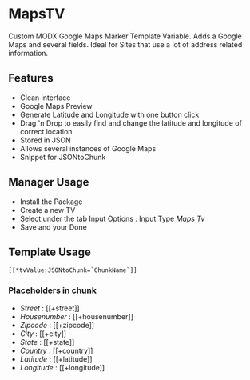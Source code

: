 # MapsTV
Custom MODX Google Maps Marker Template Variable.
Adds a Google Maps and several fields. Ideal for Sites that use a lot of address related information.

## Features
- Clean interface
- Google Maps Preview
- Generate Latitude and Longitude with one button click
- Drag 'n Drop to easily find and change the latitude and longitude of correct location
- Stored in JSON
- Allows several instances of Google Maps
- Snippet for JSONtoChunk


## Manager Usage
- Install the Package
- Create a new TV
- Select under the tab Input Options : Input Type *Maps Tv*
- Save and your Done

## Template Usage
    [[*tvValue:JSONtoChunk=`ChunkName`]]

### Placeholders in chunk
- _Street_ : [[+street]]
- _Housenumber_ : [[+housenumber]]
- _Zipcode_ : [[+zipcode]]
- _City_ : [[+city]]
- _State_ : [[+state]]
- _Country_ : [[+country]]
- _Latitude_ : [[+latitude]]
- _Longitude_ : [[+longitude]]

